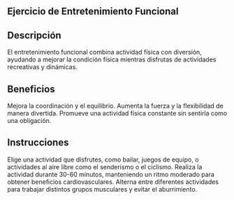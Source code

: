 ## Ejercicio de Entretenimiento Funcional

## Descripción
El entretenimiento funcional combina actividad física con diversión, ayudando a mejorar la condición física mientras disfrutas de actividades recreativas y dinámicas.

## Beneficios
Mejora la coordinación y el equilibrio.
Aumenta la fuerza y la flexibilidad de manera divertida.
Promueve una actividad física constante sin sentirla como una obligación.

## Instrucciones
Elige una actividad que disfrutes, como bailar, juegos de equipo, o actividades al aire libre como el senderismo o el ciclismo.
Realiza la actividad durante 30-60 minutos, manteniendo un ritmo moderado para obtener beneficios cardiovasculares.
Alterna entre diferentes actividades para trabajar distintos grupos musculares y evitar el aburrimiento.
